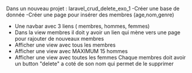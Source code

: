 Dans un nouveau projet : laravel_crud_delete_exo_1
-Créer une base de donnée
-Créer une page pour insérer des membres (age,nom,genre)
- Une navbar avec 3 liens ( membres, hommes, femmes)
- Dans la view membres il doit y avoir un lien qui mène vers une page pour rajouter de nouveaux membres
- Afficher une view avec tous les membres
- Afficher une view avec MAXIMUM 15 hommes
- Afficher une view avec toutes les femmes
Chaque membres doit avoir un button "delete" a coté de son nom qui permet de le supprimer
